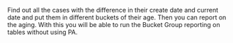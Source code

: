 Find out all the cases with the difference in their create date and current date and put them in different buckets of their age. Then you can report on the aging. With this you will be able to run the Bucket Group reporting on tables without using PA.
